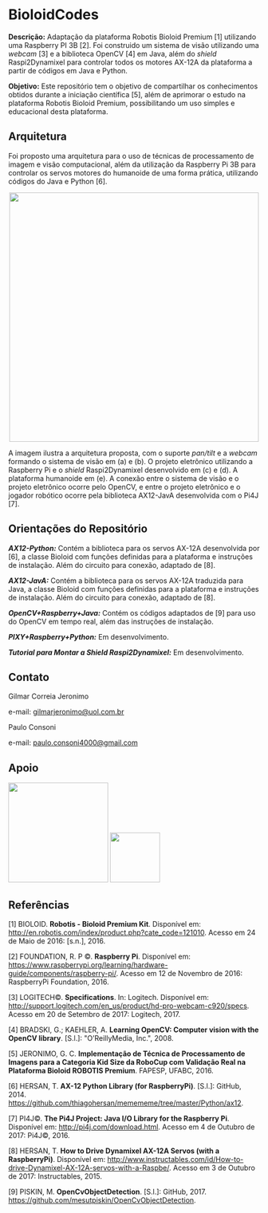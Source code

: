 # BioloidCodes

**Descrição:** Adaptação da plataforma Robotis Bioloid Premium [1] utilizando uma Raspberry PI 3B [2]. Foi construido um sistema de visão utilizando uma *webcam* [3] e a biblioteca OpenCV [4] em Java, além do *shield* Raspi2Dynamixel para controlar todos os motores AX-12A da plataforma a partir de códigos em Java e Python.

**Objetivo:** Este repositório tem o objetivo de compartilhar os conhecimentos obtidos durante a iniciação científica [5], além de aprimorar o estudo na plataforma Robotis Bioloid Premium, possibilitando um uso simples e educacional desta plataforma.

## Arquitetura 

Foi proposto uma arquitetura para o uso de técnicas de processamento de imagem e visão computacional, além da utilização da Raspberry Pi 3B para controlar os servos motores do humanoide de uma forma prática, utilizando códigos do Java e Python [6].

<p align="center">
<img src="https://user-images.githubusercontent.com/28567780/31528663-13af6930-afab-11e7-98a3-8db50214c1a7.jpg" width="500">
</p>

A imagem ilustra a arquitetura proposta, com o suporte _pan/tilt_ e a _webcam_ formando o sistema de visão em (a) e (b). O projeto eletrônico utilizando a Raspberry Pi e o _shield_ Raspi2Dynamixel desenvolvido em (c) e (d). A plataforma humanoide em (e). A conexão entre o sistema de visão e o projeto eletrônico ocorre pelo OpenCV, e entre o projeto eletrônico e o jogador robótico ocorre pela biblioteca AX12-JavA desenvolvida com o Pi4J [7].

## Orientações do Repositório

**_AX12-Python:_** Contém a biblioteca para os servos AX-12A desenvolvida por [6], a classe Bioloid com funções definidas para a plataforma e instruções de instalação. Além do circuito para conexão, adaptado de [8].

**_AX12-JavA:_** Contém a biblioteca para os servos AX-12A traduzida para Java, a classe Bioloid com funções definidas para a plataforma e instruções de instalação. Além do circuito para conexão, adaptado de [8].

**_OpenCV+Raspberry+Java:_** Contém os códigos adaptados de [9] para uso do OpenCV em tempo real, além das instruções de instalação.

**_PIXY+Raspberry+Python:_** Em desenvolvimento.

**_Tutorial para Montar a Shield Raspi2Dynamixel:_** Em desenvolvimento.

## Contato

Gilmar Correia Jeronimo

e-mail: gilmarjeronimo@uol.com.br

Paulo Consoni

e-mail: paulo.consoni4000@gmail.com

## Apoio

<img src="http://www.fc.unesp.br/Home/Cursos/Fisica/fisica-fapesp.png" width="200">
  
<img src = "http://proad.ufabc.edu.br/images/headers/logo_ufabc.png" width="100">

## Referências 

[1] BIOLOID. **Robotis - Bioloid Premium Kit**. Disponível em: <http://en.robotis.com/index/product.php?cate_code=121010>. Acesso em 24 de Maio de 2016: [s.n.], 2016.

[2] FOUNDATION, R. P ©. **Raspberry Pi**. Disponível em: <https://www.raspberrypi.org/learning/hardware-guide/components/raspberry-pi/>. Acesso em 12 de Novembro de 2016: RaspberryPi Foundation, 2016.

[3] LOGITECH©. **Specifications**. In: Logitech. Disponível em: <http://support.logitech.com/en_us/product/hd-pro-webcam-c920/specs>. Acesso em 20 de Setembro de 2017: Logitech, 2017.

[4] BRADSKI, G.; KAEHLER, A. __Learning OpenCV: Computer vision with the OpenCV library__. [S.l.]: "O’ReillyMedia, Inc.", 2008.

[5] JERONIMO, G. C. **Implementação de Técnica de Processamento de Imagens para a Categoria Kid Size da RoboCup com Validação Real na Plataforma Bioloid ROBOTIS Premium**. FAPESP, UFABC, 2016.

[6] HERSAN, T. **AX-12 Python Library (for RaspberryPi)**. [S.l.]: GitHub, 2014. <https://github.com/thiagohersan/memememe/tree/master/Python/ax12>.

[7] PI4J©. **The Pi4J Project: Java I/O Library for the Raspberry Pi**. Disponível em: <http://pi4j.com/download.html>. Acesso em 4 de Outubro de 2017: Pi4J©, 2016.

[8] HERSAN, T. **How to Drive Dynamixel AX-12A Servos (with a RaspberryPi)**. Disponível em: <http://www.instructables.com/id/How-to-drive-Dynamixel-AX-12A-servos-with-a-Raspbe/>. Acesso em 3 de Outubro de 2017: Instructables, 2015.

[9] PISKIN, M. **OpenCvObjectDetection**. [S.l.]: GitHub, 2017. <https://github.com/mesutpiskin/OpenCvObjectDetection>.
